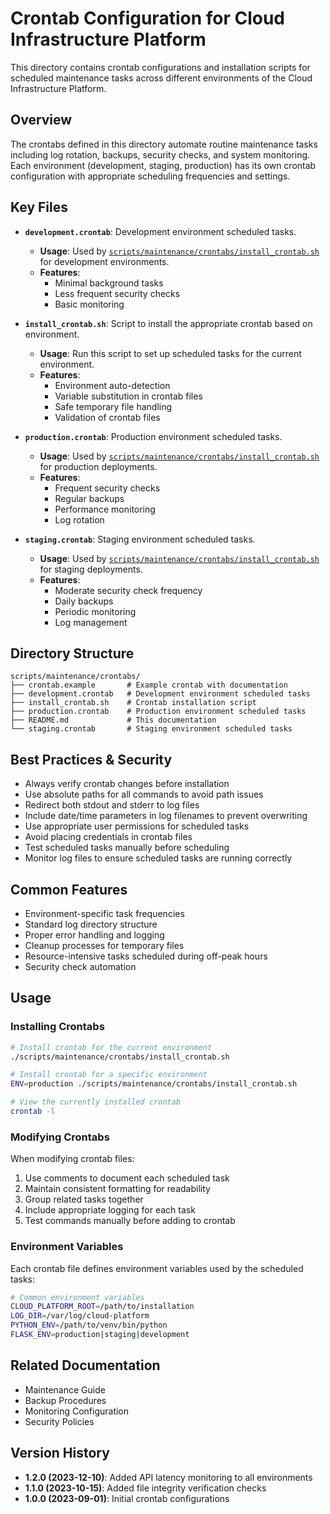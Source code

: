 # Crontab Configuration for Cloud Infrastructure Platform

This directory contains crontab configurations and installation scripts for scheduled maintenance tasks across different environments of the Cloud Infrastructure Platform.

## Overview

The crontabs defined in this directory automate routine maintenance tasks including log rotation, backups, security checks, and system monitoring. Each environment (development, staging, production) has its own crontab configuration with appropriate scheduling frequencies and settings.

## Key Files

- **`development.crontab`**: Development environment scheduled tasks.
  - **Usage**: Used by [`scripts/maintenance/crontabs/install_crontab.sh`](scripts/maintenance/crontabs/install_crontab.sh) for development environments.
  - **Features**:
    - Minimal background tasks
    - Less frequent security checks
    - Basic monitoring

- **`install_crontab.sh`**: Script to install the appropriate crontab based on environment.
  - **Usage**: Run this script to set up scheduled tasks for the current environment.
  - **Features**:
    - Environment auto-detection
    - Variable substitution in crontab files
    - Safe temporary file handling
    - Validation of crontab files

- **`production.crontab`**: Production environment scheduled tasks.
  - **Usage**: Used by [`scripts/maintenance/crontabs/install_crontab.sh`](scripts/maintenance/crontabs/install_crontab.sh) for production deployments.
  - **Features**:
    - Frequent security checks
    - Regular backups
    - Performance monitoring
    - Log rotation

- **`staging.crontab`**: Staging environment scheduled tasks.
  - **Usage**: Used by [`scripts/maintenance/crontabs/install_crontab.sh`](scripts/maintenance/crontabs/install_crontab.sh) for staging deployments.
  - **Features**:
    - Moderate security check frequency
    - Daily backups
    - Periodic monitoring
    - Log management

## Directory Structure

```
scripts/maintenance/crontabs/
├── crontab.example       # Example crontab with documentation
├── development.crontab   # Development environment scheduled tasks
├── install_crontab.sh    # Crontab installation script
├── production.crontab    # Production environment scheduled tasks
├── README.md             # This documentation
└── staging.crontab       # Staging environment scheduled tasks
```

## Best Practices & Security

- Always verify crontab changes before installation
- Use absolute paths for all commands to avoid path issues
- Redirect both stdout and stderr to log files
- Include date/time parameters in log filenames to prevent overwriting
- Use appropriate user permissions for scheduled tasks
- Avoid placing credentials in crontab files
- Test scheduled tasks manually before scheduling
- Monitor log files to ensure scheduled tasks are running correctly

## Common Features

- Environment-specific task frequencies
- Standard log directory structure
- Proper error handling and logging
- Cleanup processes for temporary files
- Resource-intensive tasks scheduled during off-peak hours
- Security check automation

## Usage

### Installing Crontabs

```bash
# Install crontab for the current environment
./scripts/maintenance/crontabs/install_crontab.sh

# Install crontab for a specific environment
ENV=production ./scripts/maintenance/crontabs/install_crontab.sh

# View the currently installed crontab
crontab -l
```

### Modifying Crontabs

When modifying crontab files:

1. Use comments to document each scheduled task
2. Maintain consistent formatting for readability
3. Group related tasks together
4. Include appropriate logging for each task
5. Test commands manually before adding to crontab

### Environment Variables

Each crontab file defines environment variables used by the scheduled tasks:

```bash
# Common environment variables
CLOUD_PLATFORM_ROOT=/path/to/installation
LOG_DIR=/var/log/cloud-platform
PYTHON_ENV=/path/to/venv/bin/python
FLASK_ENV=production|staging|development
```

## Related Documentation

- Maintenance Guide
- Backup Procedures
- Monitoring Configuration
- Security Policies

## Version History

- **1.2.0 (2023-12-10)**: Added API latency monitoring to all environments
- **1.1.0 (2023-10-15)**: Added file integrity verification checks
- **1.0.0 (2023-09-01)**: Initial crontab configurations
